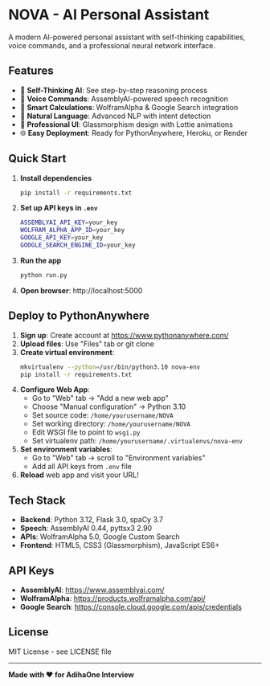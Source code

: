 # NOVA - AI Personal Assistant

A modern AI-powered personal assistant with self-thinking capabilities, voice commands, and a professional neural network interface.

## Features

- 🧠 **Self-Thinking AI**: See step-by-step reasoning process
- 🎤 **Voice Commands**: AssemblyAI-powered speech recognition
- 🔢 **Smart Calculations**: WolframAlpha & Google Search integration
- 💬 **Natural Language**: Advanced NLP with intent detection
- 🎨 **Professional UI**: Glassmorphism design with Lottie animations
- 🌐 **Easy Deployment**: Ready for PythonAnywhere, Heroku, or Render

## Quick Start

1. **Install dependencies**
   ```bash
   pip install -r requirements.txt
   ```

2. **Set up API keys in `.env`**
   ```bash
   ASSEMBLYAI_API_KEY=your_key
   WOLFRAM_ALPHA_APP_ID=your_key
   GOOGLE_API_KEY=your_key
   GOOGLE_SEARCH_ENGINE_ID=your_key
   ```

3. **Run the app**
   ```bash
   python run.py
   ```

4. **Open browser**: http://localhost:5000

## Deploy to PythonAnywhere

1. **Sign up**: Create account at https://www.pythonanywhere.com/
2. **Upload files**: Use "Files" tab or git clone
3. **Create virtual environment**:
   ```bash
   mkvirtualenv --python=/usr/bin/python3.10 nova-env
   pip install -r requirements.txt
   ```
4. **Configure Web App**:
   - Go to "Web" tab → "Add a new web app"
   - Choose "Manual configuration" → Python 3.10
   - Set source code: `/home/yourusername/NOVA`
   - Set working directory: `/home/yourusername/NOVA`
   - Edit WSGI file to point to `wsgi.py`
   - Set virtualenv path: `/home/yourusername/.virtualenvs/nova-env`
5. **Set environment variables**:
   - Go to "Web" tab → scroll to "Environment variables"
   - Add all API keys from `.env` file
6. **Reload** web app and visit your URL!

## Tech Stack

- **Backend**: Python 3.12, Flask 3.0, spaCy 3.7
- **Speech**: AssemblyAI 0.44, pyttsx3 2.90
- **APIs**: WolframAlpha 5.0, Google Custom Search
- **Frontend**: HTML5, CSS3 (Glassmorphism), JavaScript ES6+

## API Keys

- **AssemblyAI**: https://www.assemblyai.com/
- **WolframAlpha**: https://products.wolframalpha.com/api/
- **Google Search**: https://console.cloud.google.com/apis/credentials

## License

MIT License - see LICENSE file

---

**Made with ❤️ for AdihaOne Interview**
